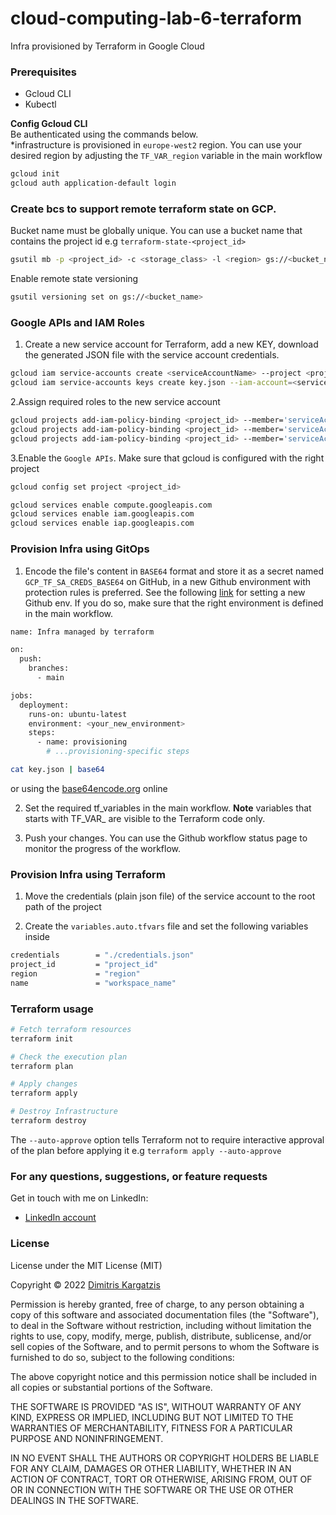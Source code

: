 # cloud-computing-lab-6-terraform
Infra provisioned by Terraform in Google Cloud

### Prerequisites

* Gcloud CLI
* Kubectl

**Config Gcloud CLI**  
Be authenticated using the commands below.  
*infrastructure is provisioned in `europe-west2` region. You can use your desired region by adjusting the `TF_VAR_region` variable in the main workflow

```bash
gcloud init
gcloud auth application-default login   
```

### Create bcs to support remote terraform state on GCP. 

Bucket name must be globally unique. You can use a bucket name that contains the project id e.g `terraform-state-<project_id>`

```bash
gsutil mb -p <project_id> -c <storage_class> -l <region> gs://<bucket_name>
```

Enable remote state versioning

```bash
gsutil versioning set on gs://<bucket_name>
```

### Google APIs and IAM Roles

1. Create a new service account for Terraform, add a new KEY, download the generated JSON file with the service account credentials.

```bash
gcloud iam service-accounts create <serviceAccountName> --project <project_id>
gcloud iam service-accounts keys create key.json --iam-account=<serviceAccount.email>
```

2.Assign required roles to the new service account
```bash
gcloud projects add-iam-policy-binding <project_id> --member='serviceAccount:<serviceAccount.email>' --role='roles/storage.admin'   
gcloud projects add-iam-policy-binding <project_id> --member='serviceAccount:<serviceAccount.email>' --role='roles/storage.objectAdmin'   
gcloud projects add-iam-policy-binding <project_id> --member='serviceAccount:<serviceAccount.email>' --role='roles/compute.admin'
```

3.Enable the `Google APIs`. Make sure that gcloud is configured with the right project
```bash
gcloud config set project <project_id>
```

```bash
gcloud services enable compute.googleapis.com
gcloud services enable iam.googleapis.com
gcloud services enable iap.googleapis.com
```

### Provision Infra using GitOps

1. Encode the file's content in `BASE64` format and store it as a secret named `GCP_TF_SA_CREDS_BASE64` on GitHub, in a new Github environment with protection rules is preferred. See the following [link](https://docs.github.com/en/actions/deployment/targeting-different-environments/using-environments-for-deployment) for setting a new Github env.
If you do so, make sure that the right environment is defined in the main workflow.

```bash
name: Infra managed by terraform

on:
  push:
    branches:
      - main

jobs:
  deployment:
    runs-on: ubuntu-latest
    environment: <your_new_environment>
    steps:
      - name: provisioning
        # ...provisioning-specific steps
```

```bash
cat key.json | base64
```
or using the [base64encode.org](https://www.base64encode.org/) online

2. Set the required tf_variables in the main workflow. **Note** variables that starts with TF_VAR_ are visible to the Terraform code only.            


3. Push your changes. You can use the Github workflow status page to monitor the progress of the workflow.

### Provision Infra using Terraform

1. Move the credentials (plain json file) of the service account to the root path of the project         


2. Create the `variables.auto.tfvars` file and set the following variables inside

```bash
credentials        = "./credentials.json"
project_id         = "project_id"
region             = "region"
name               = "workspace_name"
```

### Terraform usage

```bash
# Fetch terraform resources
terraform init

# Check the execution plan
terraform plan

# Apply changes
terraform apply

# Destroy Infrastructure
terraform destroy
```

The `--auto-approve` option tells Terraform not to require interactive approval of the plan before applying it e.g `terraform apply --auto-approve`

### For any questions, suggestions, or feature requests

Get in touch with me on LinkedIn:
- [LinkedIn account](https://www.linkedin.com/in/dimitris-kargatzis-1385a2101/)

### License

License under the MIT License (MIT)

Copyright © 2022 [Dimitris Kargatzis](https://www.linkedin.com/in/dimitris-kargatzis-1385a2101/)

Permission is hereby granted, free of charge, to any person obtaining a copy of this software and associated documentation files (the "Software"), to deal in the Software without restriction, including without limitation the rights to use, copy, modify, merge, publish, distribute, sublicense, and/or sell copies of the Software, and to permit persons to whom the Software is furnished to do so, subject to the following conditions:

The above copyright notice and this permission notice shall be included in all copies or substantial portions of the Software.

THE SOFTWARE IS PROVIDED "AS IS", WITHOUT WARRANTY OF ANY KIND, EXPRESS OR IMPLIED, INCLUDING BUT NOT LIMITED TO THE WARRANTIES OF MERCHANTABILITY, FITNESS FOR A PARTICULAR PURPOSE AND NONINFRINGEMENT.

IN NO EVENT SHALL THE AUTHORS OR COPYRIGHT HOLDERS BE LIABLE FOR ANY CLAIM, DAMAGES OR OTHER LIABILITY, WHETHER IN AN ACTION OF CONTRACT, TORT OR OTHERWISE, ARISING FROM, OUT OF OR IN CONNECTION WITH THE SOFTWARE OR THE USE OR OTHER DEALINGS IN THE SOFTWARE.
